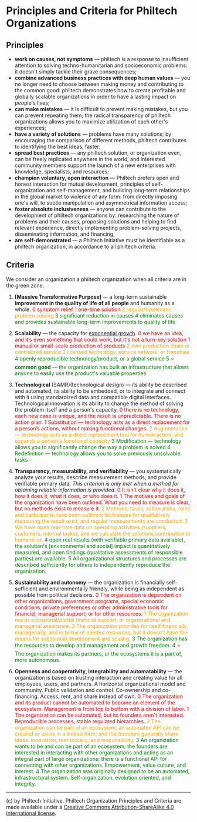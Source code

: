 # Principles and Criteria for Philtech Organizations

## Principles

- **work on causes, not symptoms** — philtech is a response to insufficient attention to solving techno-humanitarian and socioeconomic problems: it doesn't simply tackle their grave consequences;
- **combine advanced business practices with deep human values** — you no longer need to choose between making money and contributing to the common good: philtech demonstrates how to create profitable and globally scalable organizations in order to have a lasting impact on people's lives;
- **can make mistakes** — it is difficult to prevent making mistakes, but you can prevent repeating them; the radical transparency of philtech organizations allows you to maximize utilization of each other's experiences;
- **have a variety of solutions** — problems have many solutions; by encouraging the comparison of different methods, philtech contributes to identifying the best ideas, faster;
- **spread best practices** — any philtech solution, or organization even, can be freely replicated anywhere in the world, and interested community members support the launch of a new enterprises with knowledge, specialists, and resources;
- **champion voluntary, open interaction** — Philtech prefers open and honest interaction for mutual development, principles of self-organization and self-management, and building long-term relationships in the global market to violence of any form: from directly imposing one's will, to subtle manipulation and asymmetrical information access;
- **foster absolute inclusiveness** — anyone can contribute to the development of philtech organizations by: researching the nature of problems and their causes, proposing solutions and helping to find relevant experience, directly implementing problem-solving projects, disseminating information, and financing;
- **are self-demonstrated** — a Philtech Initiative must be identifiable as a philtech organization, in accordance to all philtech criteria.


## Criteria

We consider an organization a philtech organization when all criteria are in the green zone.

1. **[Massive Transformative Purpose]** — a long-term sustainable **improvement in the quality of life of all people** and humanity as a whole.
<span style="color:red">0  symptom relief</span>
<span style="color:red">1  one-time solution</span>
<span style="color:orange">2  regular/systematic problem solving</span>
<span style="color:green">3  significant reduction in causes</span>
<span style="color:green">4  eliminates causes and provides sustainable long-term improvements to quality of life</span>

2. **Scalability** — the capacity for [exponential growth](https://www.slideshare.net/vangeest/exponential-organizations-h).
<span style="color:red">0   we have an idea, and it’s even something that could work, but it's not a turn-key solution
<span style="color:red">1  manual or small-scale production of products</span>
<span style="color:orange">2  own production chain or centralized service</span>
<span style="color:orange">3  licensed technology, service network, or franchise</span>
<span style="color:green">4  openly reproducible technology/product, or a global service</span>
<span style="color:green">5 ⭐**️ common good** — the organization has built an infrastructure that allows anyone to easily use the product's valuable properties</span>

3. **Technological** (SAMR)(technological design) — its ability be described and automated, its ability to be embedded, or to integrate and connect with it using standardized data and compatible digital interfaces. Technological innovation is its ability to change the method of solving the problem itself and a person's capacity.
<span style="color:red">0  there is no technology, each new case is unique, and the result is unpredictable. There is no action plan.</span>
<span style="color:red">1  Substitution — technology acts as a direct replacement for a person’s actions, without making functional changes.</span>
<span style="color:orange">2  Augmentation — technology acts as a direct replacement tool for human action, and expands a person's functional capacity</span>
<span style="color:green">3  Modification — technology allows you to significantly change the way a problem is solved </span>
<span style="color:green">4  Redefinition — technology allows you to solve previously unsolvable tasks</span>

4. **Transparency, measurability, and verifiability** — you systematically analyze your results, describe measurement methods, and provide verifiable primary data. *This criterion is only met when a method for obtaining reliable information is provided.*
<span style="color:red">0  It isn't clear why it does it, how it does it, what it does, or who does it.</span>
<span style="color:red">1  The motives and goals of the organization have been outlined. What you need to measure is clear, but no methods exist to measure it.</span>
<span style="color:orange">2  Methods, tasks, action plans, roles and participants have been outlined; techniques for qualitatively measuring the result exist, and regular measurements are conducted.</span>
<span style="color:orange">3  We have open real-time data on operating activities (suppliers, customers, internal tasks), and we calculate the solutions contribution to humankind.</span>
<span style="color:green">4  open real results (with verifiable primary data available), the solution's [environmental and social] impact is quantitatively measured, and open findings (qualitative assessments of responsible parties) are available.</span>
<span style="color:green">5  All organizational structures and processes are described sufficiently for others to independently reproduce the organization.</span>

5. **Sustainability and autonomy** — the organization is financially self-sufficient and environmentally friendly, while being as independent as possible from political decisions.
<span style="color:red">0  The organization is dependent on other organizations, government programs, special economic conditions, private preferences or other administrative tools for financial, managerial support, or for other resources.</span>
<span style="color:orange">1  The organization needs occasional/partial financial support, or organizational and managerial assistance.</span>
<span style="color:orange">2  The organization provides for itself financially, managerially, and in terms of needed resources, but it doesn't have the means for substantial development and scaling.</span>
<span style="color:green">3  The organization has the resources to develop and management and growth freedom.</span>
<span style="color:green">4  ⭐️ The organization makes its partners, or the ecosystems it is a part of, more autonomous.</span>

6. **Openness and cooperativity, integrability and automatability** — the organization is based on trusting interaction and creating value for all employees, users, and partners. A horizontal organizational model and community. Public validation and control. Co-ownership and co-financing. Access, rent, and share instead of own.
<span style="color:red">0  The organization and its product cannot be automated to become an element of the ecosystem. Management is from top to bottom with a division of labor.</span>
<span style="color:red">1  The organization can be automated, but its founders aren't interested. Reproducible processes, stable regulated hierarchies.</span>
<span style="color:orange">2  The organization can be part of an ecosystem; an automated API can be created or exists in a limited form; and the founders generally share ideas. Innovation, meritocracy, and responsibility.</span>
<span style="color:green">3  An organization wants to be and can be part of an ecosystem; the founders are interested in interacting with other organizations and acting as an integral part of large organizations; there is a functional API for connecting with other organizations. Empowerment, value culture, and interest.</span>
<span style="color:green">4  The organization was originally designed to be an automated, infrastructural system. Self-organization, evolution oriented, and integrity.</span>

-----
(c) by Philtech Initiative. Philtech Organization Principles and Criteria are made available under a [Creative Commons Attribution-ShareAlike 4.0 International license](https://creativecommons.org/licenses/by-sa/4.0/).